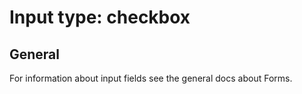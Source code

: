 # Input type: checkbox

## General

For information about input fields see the general docs about Forms.
